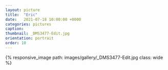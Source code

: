 ```yaml
---
layout: picture
title:  "Eric"
date:   2021-07-18 10:00:00 +0000
categories: pictures
caption: 
thumbnail: _DMS3477-Edit.jpg
orientation: portrait
order: 10
---
```

{% responsive_image path: images/gallery/_DMS3477-Edit.jpg class: wide %}
